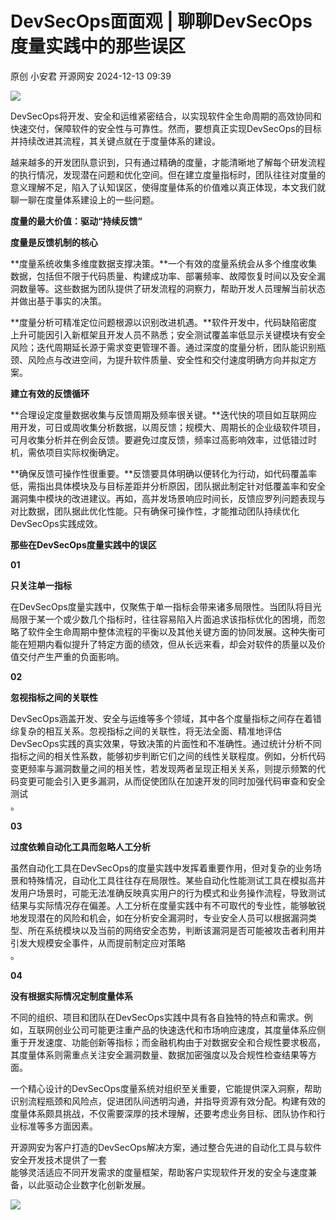 #  DevSecOps面面观 | 聊聊DevSecOps度量实践中的那些误区   
原创 小安君  开源网安   2024-12-13 09:39  
  
![](https://mmbiz.qpic.cn/sz_mmbiz_png/7odotBhDic1W1SWCeMwE0viaZyRka3N6rm97ia2Mcnu4AQ8n4icBansM9Mribv9CmyiaWic80hvsibMFlTSNtiac7gsPLlQ/640?wx_fmt=png&from=appmsg "")  
  
DevSecOps将开发、安全和运维紧密结合，以实现软件全生命周期的高效协同和快速交付，保障软件的安全性与可靠性。然而，要想真正实现DevSecOps的目标并持续改进其流程，其关键点就在于度量体系的建设。  
  
越来越多的开发团队意识到，只有通过精确的度量，才能清晰地了解每个研发流程的执行情况，发现潜在问题和优化空间。但在建立度量指标时，团队往往对度量的意义理解不足，陷入了认知误区，使得度量体系的价值难以真正体现，本文我们就聊一聊在度量体系建设上的一些问题。  
  
  
**度量的最大价值：驱动“持续反馈”**  
  
**度量是反馈机制的核心**  
  
**度量系统收集多维度数据支撑决策。**一个有效的度量系统会从多个维度收集数据，包括但不限于代码质量、构建成功率、部署频率、故障恢复时间以及安全漏洞数量等。这些数据为团队提供了研发流程的洞察力，帮助开发人员理解当前状态并做出基于事实的决策。  
  
**度量分析可精准定位问题根源以识别改进机遇。**软件开发中，代码缺陷密度上升可能因引入新框架且开发人员不熟悉；安全测试覆盖率低显示关键模块有安全风险；迭代周期延长源于需求变更管理不善。通过深度的度量分析，团队能识别瓶颈、风险点与改进空间，为提升软件质量、安全性和交付速度明确方向并拟定方案。  
  
**建立有效的反馈循环**  
  
**合理设定度量数据收集与反馈周期及频率很关键。**迭代快的项目如互联网应用开发，可日或周收集分析数据，以周反馈；规模大、周期长的企业级软件项目，可月收集分析并在例会反馈。要避免过度反馈，频率过高影响效率，过低错过时机，需依项目实际权衡确定。  
  
**确保反馈可操作性很重要。**反馈要具体明确以便转化为行动，如代码覆盖率低，需指出具体模块及与目标差距并分析原因，团队据此制定针对低覆盖率和安全漏洞集中模块的改进建议。再如，高并发场景响应时间长，反馈应罗列问题表现与对比数据，团队据此优化性能。只有确保可操作性，才能推动团队持续优化DevSecOps实践成效。  
  
**那些在DevSecOps度量实践中的误区**  
  
**01**  
  
**只关注单一指标**  
  
  
在DevSecOps度量实践中，仅聚焦于单一指标会带来诸多局限性。当团队将目光局限于某一个或少数几个指标时，往往容易陷入片面追求该指标优化的困境，而忽略了软件全生命周期中整体流程的平衡以及其他关键方面的协同发展。这种失衡可能在短期内看似提升了特定方面的绩效，但从长远来看，却会对软件的质量以及价值交付产生严重的负面影响。  
  
**02**  
  
**忽视指标之间的关联性**  
  
  
DevSecOps涵盖开发、安全与运维等多个领域，其中各个度量指标之间存在着错综复杂的相互关系。忽视指标之间的关联性，将无法全面、精准地评估DevSecOps实践的真实效果，导致决策的片面性和不准确性。通过统计分析不同指标之间的相关性系数，能够初步判断它们之间的线性关联程度。例如，分析代码变更频率与漏洞数量之间的相关性，若发现两者呈现正相关关系，则提示频繁的代码变更可能会引入更多漏洞，从而促使团队在加速开发的同时加强代码审查和安全测试  
。  
  
**03**  
  
**过度依赖自动化工具而忽略人工分析**  
  
  
虽然自动化工具在DevSecOps的度量实践中发挥着重要作用，但对复杂的业务场景和特殊情况，自动化工具往往存在局限性。某些自动化性能测试工具在模拟高并发用户场景时，可能无法准确反映真实用户的行为模式和业务操作流程，导致测试结果与实际情况存在偏差。人工分析在度量实践中有不可取代的专业性，能够敏锐地发现潜在的风险和机会，如在分析安全漏洞时，专业安全人员可以根据漏洞类型、所在系统模块以及当前的网络安全态势，判断该漏洞是否可能被攻击者利用并引发大规模安全事件，从而提前制定应对策略  
。  
  
**04**  
  
**没有根据实际情况定制度量体系**  
  
  
不同的组织、项目和团队在DevSecOps实践中具有各自独特的特点和需求。例如，互联网创业公司可能更注重产品的快速迭代和市场响应速度，其度量体系应侧重于开发速度、功能创新等指标；而金融机构由于对数据安全和合规性要求极高，其度量体系则需重点关注安全漏洞数量、数据加密强度以及合规性检查结果等方面。  
  
一个精心设计的DevSecOps度量系统对组织至关重要，它能提供深入洞察，帮助识别流程瓶颈和风险点，促进团队间透明沟通，并指导资源有效分配。构建有效的度量体系颇具挑战，不仅需要深厚的技术理解，还要考虑业务目标、团队协作和行业标准等多方面因素。  
  
  
开源网安为客户打造的DevSecOps解决方案，通过整合先进的自动化工具与软件  
安全开发技术提供了一套  
能够灵活适应不同开发需求的度量框架，帮助客户实现软件开发的安全与速度兼备，以此驱动企业数字化创新发展。  
  
[](https://mp.weixin.qq.com/s?__biz=MzI0NzY1MDgyMw==&mid=2247511771&idx=1&sn=c2184175f2d25007a58a60f56cb64f31&scene=21#wechat_redirect)  
  
[](https://mp.weixin.qq.com/s?__biz=MzI0NzY1MDgyMw==&mid=2247512188&idx=1&sn=9f5c87eca7a689be1c263c2082df057b&scene=21#wechat_redirect)  
  
[](https://mp.weixin.qq.com/s?__biz=MzI0NzY1MDgyMw==&mid=2247504821&idx=1&sn=e3708d48af3f896fa75ff5d557c74618&scene=21#wechat_redirect)  
  
![](https://mmbiz.qpic.cn/sz_mmbiz_jpg/7odotBhDic1UVXFuB3m9vzFckibhM1l0YJS9AxHf49tK9NbCianCicIibyot7hT7ulVsaxqNUKEBQ3BUbxNvIsLouqA/640?wx_fmt=jpeg&from=appmsg "")  
  
  
